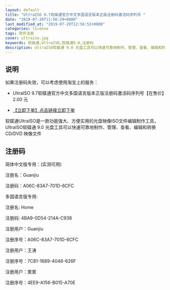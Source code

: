 ```yaml
---
layout: default
title: "UltraISO 9.7软碟通官方中文多国语言版本正版注册码激活码序列号 "
date: "2019-07-20T11:56:29+0800"
last_modified_at: "2019-07-20T12:56:52+0800"
categories: license
tags: 软件注册
cover: ultraiso.jpg
keywords: 软碟通,UltraISO,软碟通9.0,注册码
description: UltraISO软碟通 9.0 光盘工具可以快速可靠地制作、管理、查看、编辑和转换 CD/DVD 映像文件
---
```


## 说明

如果注册码失效，可以考虑使用淘宝上的服务：

* UltraISO 9.7软碟通官方中文多国语言版本正版注册码激活码序列号【在售价】2.00 元

* [【立即下单】点击链接立即下单](https://s.click.taobao.com/t?e=m%3D2%26s%3D6SH%2FTHlL%2F4gcQipKwQzePOeEDrYVVa64LKpWJ%2Bin0XLjf2vlNIV67idjbYe1JEGLkJM98MoZX0hFzjN9hD2WgqNloZYdv3EG6YKsWt4FgAKVoz8w%2F8flOF9EeTtntI440rU7bvMfl7FkH9QHjutjystlL6Nyf5JbotYzDcQ4SzIk3ajAyOG5%2FBVpG1s8KLgma8dYK2cmhU3GDF1NzTQoPw%3D%3D&scm=null&pvid=null&app_pvid=59590_11.8.95.47_143179_1563595055955&ptl=floorId:17741;app_pvid:59590_11.8.95.47_143179_1563595055955&union_lens=lensId:0b0f6818_0e81_16c0d77f477_c56d)

软碟通UltraISO是一款功能强大、方便实用的光盘映像ISO文件编辑制作工具，UltraISO软碟通 9.0 光盘工具可以快速可靠地制作、管理、查看、编辑和转换 CD/DVD 映像文件

## 注册码

简体中文版专用：(实测可用)

注册名：Guanjiu 

注册码：A06C-83A7-701D-6CFC

多国语言版专用:

注册名: Home

注册码: 4BA9-0D54-214A-C938


注册用户：Guanjiu

注册序号：A06C-83A7-701D-6CFC


注册用户：王涛

注册序号：7C81-1689-4046-626F


注册用户：累累

注册序号：4EE9-A156-B015-A70E
